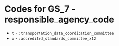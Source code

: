 # Codes for GS_7 - responsible_agency_code
* `t` - `:transportation_data_coordication_committee`
* `x` - `:accredited_standards_committee_x12`
